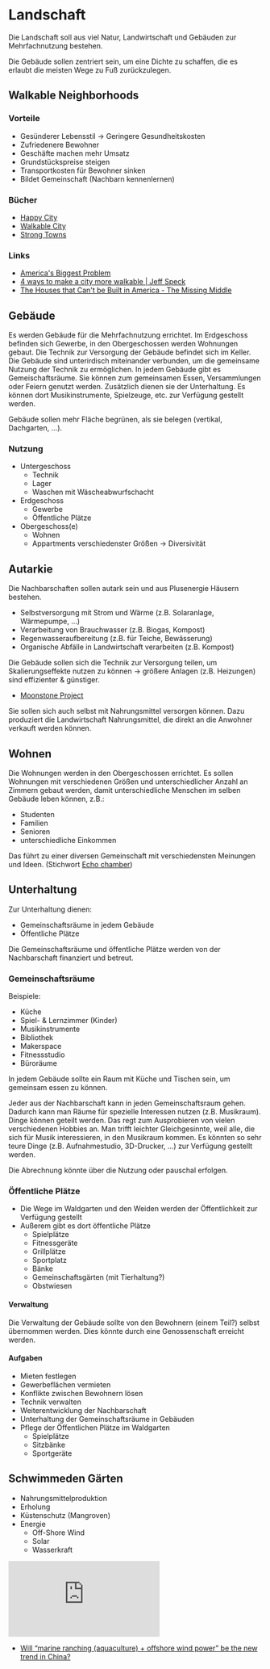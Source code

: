 # Landschaft

Die Landschaft soll aus viel Natur, Landwirtschaft und Gebäuden zur Mehrfachnutzung bestehen.

Die Gebäude sollen zentriert sein, um eine Dichte zu schaffen, die es erlaubt die meisten Wege zu Fuß zurückzulegen.

## Walkable Neighborhoods

### Vorteile

- Gesünderer Lebensstil -> Geringere Gesundheitskosten
- Zufriedenere Bewohner
- Geschäfte machen mehr Umsatz
- Grundstückspreise steigen
- Transportkosten für Bewohner sinken
- Bildet Gemeinschaft (Nachbarn kennenlernen)

### Bücher
  
- [Happy City](https://www.goodreads.com/book/show/13330588-happy-city?from_search=true&from_srp=true&qid=mCWNIJwfD1&rank=1)
- [Walkable City](https://www.goodreads.com/book/show/13538794-walkable-city)
- [Strong Towns](https://www.goodreads.com/book/show/44142112-strong-towns)

### Links

- [America's Biggest Problem](https://www.youtube.com/watch?v=-lD7VqQbrEw)
- [4 ways to make a city more walkable | Jeff Speck](https://www.youtube.com/watch?v=6cL5Nud8d7w)
- [The Houses that Can't be Built in America - The Missing Middle](https://www.youtube.com/watch?v=CCOdQsZa15o)

## Gebäude

Es werden Gebäude für die Mehrfachnutzung errichtet. Im Erdgeschoss befinden sich Gewerbe, in den Obergeschossen werden Wohnungen gebaut. 
Die Technik zur Versorgung der Gebäude befindet sich im Keller. 
Die Gebäude sind unterirdisch miteinander verbunden, um die gemeinsame Nutzung der Technik zu ermöglichen.
In jedem Gebäude gibt es Gemeischaftsräume. Sie können zum gemeinsamen Essen, Versammlungen oder Feiern genutzt werden. Zusätzlich dienen sie der Unterhaltung. Es können dort Musikinstrumente, Spielzeuge, etc. zur Verfügung gestellt werden.

Gebäude sollen mehr Fläche begrünen, als sie belegen (vertikal, Dachgarten, ...).

### Nutzung

- Untergeschoss
    + Technik
    + Lager
    + Waschen mit Wäscheabwurfschacht
- Erdgeschoss
    + Gewerbe
    + Öffentliche Plätze
- Obergeschoss(e)
    + Wohnen
    + Appartments verschiedenster Größen -> Diversivität

## Autarkie

Die Nachbarschaften sollen autark sein und aus Plusenergie Häusern bestehen.

- Selbstversorgung mit Strom und Wärme (z.B. Solaranlage, Wärmepumpe, ...)
- Verarbeitung von Brauchwasser (z.B. Biogas, Kompost)
- Regenwasseraufbereitung (z.B. für Teiche, Bewässerung)
- Organische Abfälle in Landwirtschaft verarbeiten (z.B. Kompost)

Die Gebäude sollen sich die Technik zur Versorgung teilen, um Skalierungseffekte nutzen zu können -> größere Anlagen (z.B. Heizungen) sind effizienter & günstiger.

- [Moonstone Project](https://themoonstoneproject.co.uk/)

Sie sollen sich auch selbst mit Nahrungsmittel versorgen können. Dazu produziert die Landwirtschaft Nahrungsmittel, die direkt an die Anwohner verkauft werden können.

## Wohnen

Die Wohnungen werden in den Obergeschossen errichtet.
Es sollen Wohnungen mit verschiedenen Größen und unterschiedlicher Anzahl an Zimmern gebaut werden, damit unterschiedliche Menschen im selben Gebäude leben können, z.B.:
- Studenten
- Familien
- Senioren
- unterschiedliche Einkommen

Das führt zu einer diversen Gemeinschaft mit verschiedensten Meinungen und Ideen. (Stichwort [Echo chamber](https://en.wikipedia.org/wiki/Echo_chamber_%28media%29))

## Unterhaltung

Zur Unterhaltung dienen:
- Gemeinschaftsräume in jedem Gebäude
- Öffentliche Plätze

Die Gemeinschaftsräume und öffentliche Plätze werden von der Nachbarschaft finanziert und betreut.

### Gemeinschaftsräume

Beispiele:
- Küche
- Spiel- & Lernzimmer (Kinder)
- Musikinstrumente
- Bibliothek
- Makerspace
- Fitnessstudio
- Büroräume

In jedem Gebäude sollte ein Raum mit Küche und Tischen sein, um gemeinsam essen zu können.

Jeder aus der Nachbarschaft kann in jeden Gemeinschaftsraum gehen. Dadurch kann man Räume für spezielle Interessen nutzen (z.B. Musikraum). Dinge können geteilt werden. Das regt zum Ausprobieren von vielen verschiedenen Hobbies an. Man trifft leichter Gleichgesinnte, weil alle, die sich für Musik interessieren, in den Musikraum kommen. Es könnten so sehr teure Dinge (z.B. Aufnahmestudio, 3D-Drucker, ...) zur Verfügung gestellt werden.

Die Abrechnung könnte über die Nutzung oder pauschal erfolgen.

### Öffentliche Plätze

- Die Wege im Waldgarten und den Weiden werden der Öffentlichkeit zur Verfügung gestellt
- Außerem gibt es dort öffentliche Plätze
    + Spielplätze
    + Fitnessgeräte
    + Grillplätze
    + Sportplatz
    + Bänke
    + Gemeinschaftsgärten (mit Tierhaltung?)
    + Obstwiesen

#### Verwaltung

Die Verwaltung der Gebäude sollte von den Bewohnern (einem Teil?) selbst übernommen werden. 
Dies könnte durch eine Genossenschaft erreicht werden.

#### Aufgaben

- Mieten festlegen
- Gewerbeflächen vermieten
- Konflikte zwischen Bewohnern lösen
- Technik verwalten
- Weiterentwicklung der Nachbarschaft
- Unterhaltung der Gemeinschaftsräume in Gebäuden
- Pflege der Öffentlichen Plätze im Waldgarten
    + Spielplätze
    + Sitzbänke
    + Sportgeräte

## Schwimmeden Gärten

- Nahrungsmittelproduktion
- Erholung
- Küstenschutz (Mangroven)
- Energie
    + Off-Shore Wind
    + Solar
    + Wasserkraft

![](https://www.futuretimeline.net/21stcentury/images/energy-islands.htm)

- [Will “marine ranching (aquaculture) + offshore wind power” be the new trend in China?](http://www.azure-international.com/index.php/china-energy-transition-updates/renewable/will-marine-ranching-aquaculture-offshore-wind-power-be-the-new-trend-in-china)
